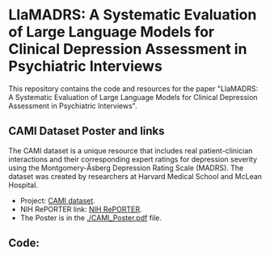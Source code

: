 # LlaMADRS: A Systematic Evaluation of Large Language Models for Clinical Depression Assessment in Psychiatric Interviews

This repository contains the code and resources for the paper "LlaMADRS: A Systematic Evaluation of Large Language Models for Clinical Depression Assessment in Psychiatric Interviews".

## CAMI Dataset Poster and links
The CAMI dataset is a unique resource that includes real patient-clinician interactions and their corresponding expert ratings for depression severity using the Montgomery-Åsberg Depression Rating Scale (MADRS). The dataset was created by researchers at Harvard Medical School and McLean Hospital.

- Project: [CAMI dataset](https://bakerlab.mclean.harvard.edu/context-adaptive-multimodal-informatics-for-psychiatric-discharge-planning/). 
- NIH RePORTER link: [NIH RePORTER](https://reporter.nih.gov/search/a9XdMHOQ20-T4NAcPOFU_Q/project-details/10167040).
- The Poster is in the [./CAMI_Poster.pdf](https://github.com/llamadrs/llamadrs/blob/main/CAMI_Poster.pdf) file.

## Code:

